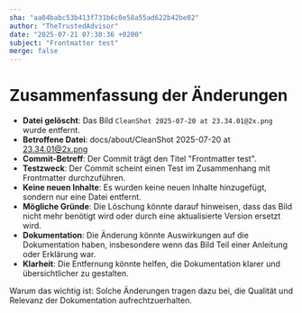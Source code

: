 ```yaml
---
sha: "aa04babc53b413f731b6c0e58a55ad622b42be02"
author: "TheTrustedAdvisor"
date: "2025-07-21 07:30:36 +0200"
subject: "Frontmatter test"
merge: false
---
```


# Zusammenfassung der Änderungen

- **Datei gelöscht**: Das Bild `CleanShot 2025-07-20 at 23.34.01@2x.png` wurde entfernt.
- **Betroffene Datei**: docs/about/CleanShot 2025-07-20 at 23.34.01@2x.png
- **Commit-Betreff**: Der Commit trägt den Titel "Frontmatter test".
- **Testzweck**: Der Commit scheint einen Test im Zusammenhang mit Frontmatter durchzuführen.
- **Keine neuen Inhalte**: Es wurden keine neuen Inhalte hinzugefügt, sondern nur eine Datei entfernt.
- **Mögliche Gründe**: Die Löschung könnte darauf hinweisen, dass das Bild nicht mehr benötigt wird oder durch eine aktualisierte Version ersetzt wird.
- **Dokumentation**: Die Änderung könnte Auswirkungen auf die Dokumentation haben, insbesondere wenn das Bild Teil einer Anleitung oder Erklärung war.
- **Klarheit**: Die Entfernung könnte helfen, die Dokumentation klarer und übersichtlicher zu gestalten.

Warum das wichtig ist: Solche Änderungen tragen dazu bei, die Qualität und Relevanz der Dokumentation aufrechtzuerhalten.

